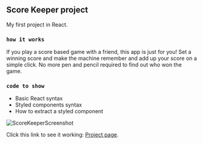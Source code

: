 ## Score Keeper project

My first project in React.

### `how it works`

If you play a score based game with a friend, this app is just for you!
Set a winning score and make the machine remember and add up your score on a simple click.
No more pen and pencil required to find out who won the game.

### `code to show`

* Basic React syntax
* Styled components syntax
* How to extract a styled component

![ScoreKeeperScreenshot](https://i.ibb.co/ZWFQp6B/Score-Keeper.png)

Click this link to see it working: [Project page](https://score-keeper-react.herokuapp.com).

